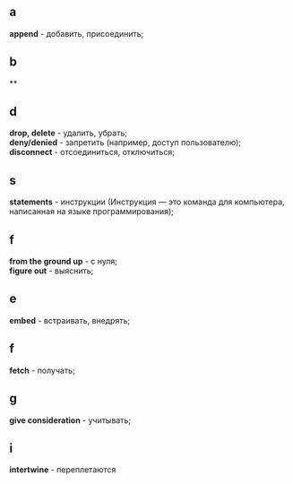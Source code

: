 ## a
**append** - добавить, присоединить;

## b
**

## d
**drop, delete** - удалить, убрать;  
 **deny/denied** - запретить (например, доступ пользователю);  
**disconnect** - отсоединиться, отключиться;  


## s
**statements** - инструкции (Инструкция — это команда для компьютера, написанная на языке программирования);

## f
**from the ground up**  - с нуля;  
**figure out** - выяснить;

## e
**embed** - встраивать, внедрять;

## f
**fetch** - получать;

## g 
**give consideration** - учитывать;

## i
**intertwine** - переплетаются
